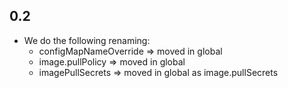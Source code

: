 ## 0.2

- We do the following renaming:
  - configMapNameOverride => moved in global
  - image.pullPolicy => moved in global
  - imagePullSecrets => moved in global as image.pullSecrets
